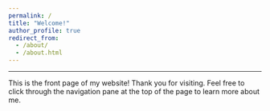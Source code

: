 ```yaml
---
permalink: /
title: "Welcome!"
author_profile: true
redirect_from: 
  - /about/
  - /about.html
---
```


------
This is the front page of my website! Thank you for visiting. Feel free to click through the navigation pane at the top of the page to learn more about me.

